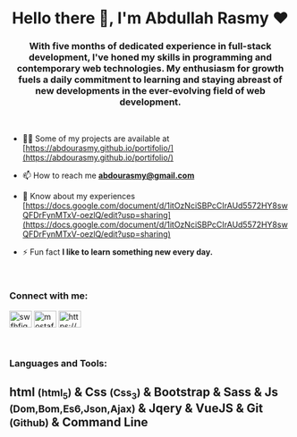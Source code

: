 <h1 align="center">Hello there  👋, I'm Abdullah Rasmy  ♥</h1>
<h3 align="center">With five months of dedicated experience in full-stack development, I've honed my skills in programming and contemporary web technologies. My enthusiasm for growth fuels a daily commitment to learning and staying abreast of new developments in the ever-evolving field of web development.</h3>
<br/>


- 👨‍💻 Some of my projects are available at [https://abdourasmy.github.io/portifolio/](https://abdourasmy.github.io/portifolio/)

- 📫 How to reach me **abdourasmy@gmail.com**

- 📄 Know about my experiences [https://docs.google.com/document/d/1itOzNciSBPcCIrAUd5572HY8swQFDrFynMTxV-oezlQ/edit?usp=sharing](https://docs.google.com/document/d/1itOzNciSBPcCIrAUd5572HY8swQFDrFynMTxV-oezlQ/edit?usp=sharing)

- ⚡ Fun fact **I like to learn something new every day.**

<br/>
<h3 align="left">Connect with me:</h3>
<p align="left">
<a href="https://codepen.io/abdourasmy" target="blank"><img align="center" src="https://raw.githubusercontent.com/rahuldkjain/github-profile-readme-generator/master/src/images/icons/Social/codepen.svg" alt="swfhfiqa" height="30" width="40" /></a>
<a href="https://www.linkedin.com/in/abdallah-rasmy-88078a209/" target="blank"><img align="center" src="https://raw.githubusercontent.com/rahuldkjain/github-profile-readme-generator/master/src/images/icons/Social/linked-in-alt.svg" alt="mostafa-mohamed-479b40238" height="30" width="40" /></a>
<a href="https://www.facebook.com/profile.php?id=100077198343352" target="blank"><img align="center" src="https://raw.githubusercontent.com/rahuldkjain/github-profile-readme-generator/master/src/images/icons/Social/facebook.svg" alt="https://www.facebook.com/mostafashadow1" height="30" width="40" /></a>
</p>

<br/>
<h3 align="left">Languages and Tools:</h3>
<h2 align="left">
<span>html <small>(html<sub>5</sub>)</small></span> & <span>Css <small>(Css<sub>3</sub>)</small></span> & <span>Bootstrap</span> & <span>Sass</span> & <span>Js <small>(Dom,Bom,Es6,Json,Ajax)</small></span> & <span>Jqery</span> & <span>VueJS</span> & <span>Git <small>(Github)</small></span> & <span>Command Line</span>
</h2>
